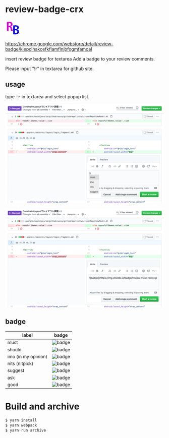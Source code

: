 # review-badge-crx

![パッケージ画像](./rbicon.png)

https://chrome.google.com/webstore/detail/review-badge/kiepclhakcefkflamflnjbfogmfamoal

insert review badge for textarea
Add a badge to your review comments.

Please input "!r" in textarea for github site.


## usage

type `!r` in textarea and select popup list.


![screenshot1](https://github.com/sassy/review-badge-crx/blob/master/screenshot/screenshot1.png)


![screenshot2](https://github.com/sassy/review-badge-crx/blob/master/screenshot/screenshot2.png)



## badge
|label |badge |
|-------|-------|
|must |![badge](https://img.shields.io/badge/review-must-red.svg) |
|should |![badge](https://img.shields.io/badge/review-should-yellow.svg)|
|imo (in my opinion) |![badge](https://img.shields.io/badge/review-imo-orange.svg) |
|nits (nitpick) |![badge](https://img.shields.io/badge/review-nits-green.svg) |
|suggest |![badge](https://img.shields.io/badge/review-suggest-brightgreen.svg) |
|ask |![badge](https://img.shields.io/badge/review-ask-blue.svg) |
|good |![badge](https://img.shields.io/badge/review-good-pink.svg) |


# Build and archive

```
$ yarn install
$ yarn webpack
$ yarn run archive
```



